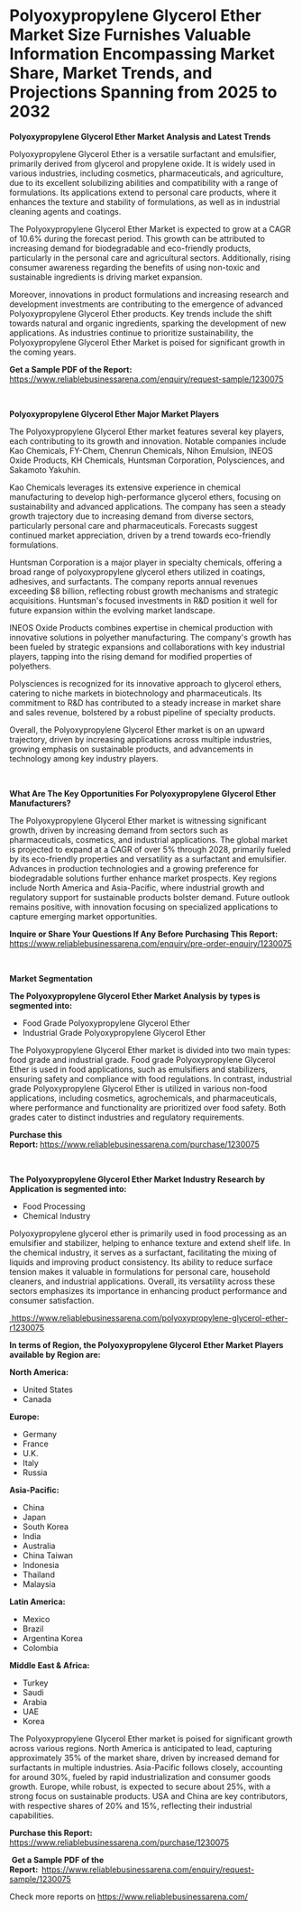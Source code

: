 <p><h1>Polyoxypropylene Glycerol Ether Market Size Furnishes Valuable Information Encompassing Market Share, Market Trends, and Projections Spanning from 2025 to 2032</h1></p><p><strong>Polyoxypropylene Glycerol Ether Market Analysis and Latest Trends</strong></p>
<p><p>Polyoxypropylene Glycerol Ether is a versatile surfactant and emulsifier, primarily derived from glycerol and propylene oxide. It is widely used in various industries, including cosmetics, pharmaceuticals, and agriculture, due to its excellent solubilizing abilities and compatibility with a range of formulations. Its applications extend to personal care products, where it enhances the texture and stability of formulations, as well as in industrial cleaning agents and coatings.</p><p>The Polyoxypropylene Glycerol Ether Market is expected to grow at a CAGR of 10.6% during the forecast period. This growth can be attributed to increasing demand for biodegradable and eco-friendly products, particularly in the personal care and agricultural sectors. Additionally, rising consumer awareness regarding the benefits of using non-toxic and sustainable ingredients is driving market expansion. </p><p>Moreover, innovations in product formulations and increasing research and development investments are contributing to the emergence of advanced Polyoxypropylene Glycerol Ether products. Key trends include the shift towards natural and organic ingredients, sparking the development of new applications. As industries continue to prioritize sustainability, the Polyoxypropylene Glycerol Ether Market is poised for significant growth in the coming years.</p></p>
<p><strong>Get a Sample PDF of the Report:&nbsp;</strong> <a href="https://www.reliablebusinessarena.com/enquiry/request-sample/1230075?utm_campaign=2231&utm_medium=2&utm_source=Github&utm_content=ia&utm_term=03022025&utm_id=polyoxypropylene-glycerol-ether">https://www.reliablebusinessarena.com/enquiry/request-sample/1230075</a></p>
<p>&nbsp;</p>
<p><strong>Polyoxypropylene Glycerol Ether Major Market Players</strong></p>
<p><p>The Polyoxypropylene Glycerol Ether market features several key players, each contributing to its growth and innovation. Notable companies include Kao Chemicals, FY-Chem, Chenrun Chemicals, Nihon Emulsion, INEOS Oxide Products, KH Chemicals, Huntsman Corporation, Polysciences, and Sakamoto Yakuhin.</p><p>Kao Chemicals leverages its extensive experience in chemical manufacturing to develop high-performance glycerol ethers, focusing on sustainability and advanced applications. The company has seen a steady growth trajectory due to increasing demand from diverse sectors, particularly personal care and pharmaceuticals. Forecasts suggest continued market appreciation, driven by a trend towards eco-friendly formulations.</p><p>Huntsman Corporation is a major player in specialty chemicals, offering a broad range of polyoxypropylene glycerol ethers utilized in coatings, adhesives, and surfactants. The company reports annual revenues exceeding $8 billion, reflecting robust growth mechanisms and strategic acquisitions. Huntsman's focused investments in R&D position it well for future expansion within the evolving market landscape.</p><p>INEOS Oxide Products combines expertise in chemical production with innovative solutions in polyether manufacturing. The company's growth has been fueled by strategic expansions and collaborations with key industrial players, tapping into the rising demand for modified properties of polyethers.</p><p>Polysciences is recognized for its innovative approach to glycerol ethers, catering to niche markets in biotechnology and pharmaceuticals. Its commitment to R&D has contributed to a steady increase in market share and sales revenue, bolstered by a robust pipeline of specialty products.</p><p>Overall, the Polyoxypropylene Glycerol Ether market is on an upward trajectory, driven by increasing applications across multiple industries, growing emphasis on sustainable products, and advancements in technology among key industry players.</p></p>
<p>&nbsp;</p>
<p><strong>What Are The Key Opportunities For Polyoxypropylene Glycerol Ether Manufacturers?</strong></p>
<p><p>The Polyoxypropylene Glycerol Ether market is witnessing significant growth, driven by increasing demand from sectors such as pharmaceuticals, cosmetics, and industrial applications. The global market is projected to expand at a CAGR of over 5% through 2028, primarily fueled by its eco-friendly properties and versatility as a surfactant and emulsifier. Advances in production technologies and a growing preference for biodegradable solutions further enhance market prospects. Key regions include North America and Asia-Pacific, where industrial growth and regulatory support for sustainable products bolster demand. Future outlook remains positive, with innovation focusing on specialized applications to capture emerging market opportunities.</p></p>
<p><strong>Inquire or Share Your Questions If Any Before Purchasing This Report:</strong> <a href="https://www.reliablebusinessarena.com/enquiry/pre-order-enquiry/1230075?utm_campaign=2231&utm_medium=2&utm_source=Github&utm_content=ia&utm_term=03022025&utm_id=polyoxypropylene-glycerol-ether">https://www.reliablebusinessarena.com/enquiry/pre-order-enquiry/1230075</a></p>
<p>&nbsp;</p>
<p><strong>Market Segmentation</strong></p>
<p><strong>The Polyoxypropylene Glycerol Ether Market Analysis by types is segmented into:</strong></p>
<p><ul><li>Food Grade Polyoxypropylene Glycerol Ether</li><li>Industrial Grade Polyoxypropylene Glycerol Ether</li></ul></p>
<p><p>The Polyoxypropylene Glycerol Ether market is divided into two main types: food grade and industrial grade. Food grade Polyoxypropylene Glycerol Ether is used in food applications, such as emulsifiers and stabilizers, ensuring safety and compliance with food regulations. In contrast, industrial grade Polyoxypropylene Glycerol Ether is utilized in various non-food applications, including cosmetics, agrochemicals, and pharmaceuticals, where performance and functionality are prioritized over food safety. Both grades cater to distinct industries and regulatory requirements.</p></p>
<p><strong>Purchase this Report:&nbsp;</strong><a href="https://www.reliablebusinessarena.com/purchase/1230075?utm_campaign=2231&utm_medium=2&utm_source=Github&utm_content=ia&utm_term=03022025&utm_id=polyoxypropylene-glycerol-ether">https://www.reliablebusinessarena.com/purchase/1230075</a></p>
<p>&nbsp;</p>
<p><strong>The Polyoxypropylene Glycerol Ether Market Industry Research by Application is segmented into:</strong></p>
<p><ul><li>Food Processing</li><li>Chemical Industry</li></ul></p>
<p><p>Polyoxypropylene glycerol ether is primarily used in food processing as an emulsifier and stabilizer, helping to enhance texture and extend shelf life. In the chemical industry, it serves as a surfactant, facilitating the mixing of liquids and improving product consistency. Its ability to reduce surface tension makes it valuable in formulations for personal care, household cleaners, and industrial applications. Overall, its versatility across these sectors emphasizes its importance in enhancing product performance and consumer satisfaction.</p></p>
<p><a href="https://www.reliablebusinessarena.com/polyoxypropylene-glycerol-ether-r1230075?utm_campaign=2231&utm_medium=2&utm_source=Github&utm_content=ia&utm_term=03022025&utm_id=polyoxypropylene-glycerol-ether">&nbsp;https://www.reliablebusinessarena.com/polyoxypropylene-glycerol-ether-r1230075</a></p>
<p><strong>In terms of Region, the Polyoxypropylene Glycerol Ether Market Players available by Region are:</strong></p>
<p>
    <p> <strong> North America: </strong>
        <ul>
            <li>United States</li>
            <li>Canada</li>
        </ul>
        </p> 
    <p> <strong> Europe: </strong>
        <ul>
            <li>Germany</li>
            <li>France</li>
            <li>U.K.</li>
            <li>Italy</li>
            <li>Russia</li>
        </ul>
        </p> 
    <p> <strong> Asia-Pacific: </strong>
        <ul>
            <li>China</li>
            <li>Japan</li>
            <li>South Korea</li>
            <li>India</li>
            <li>Australia</li>
            <li>China Taiwan</li>
            <li>Indonesia</li>
            <li>Thailand</li>
            <li>Malaysia</li>
        </ul>
        </p> 
    <p> <strong> Latin America: </strong>
        <ul>
            <li>Mexico</li>
            <li>Brazil</li>
            <li>Argentina Korea</li>
            <li>Colombia</li>
        </ul>
        </p> 
    <p> <strong> Middle East & Africa: </strong>
        <ul>
            <li>Turkey</li>
            <li>Saudi</li>
            <li>Arabia</li>
            <li>UAE</li>
            <li>Korea</li>
        </ul>
    </p>
    </p>
<p><p>The Polyoxypropylene Glycerol Ether market is poised for significant growth across various regions. North America is anticipated to lead, capturing approximately 35% of the market share, driven by increased demand for surfactants in multiple industries. Asia-Pacific follows closely, accounting for around 30%, fueled by rapid industrialization and consumer goods growth. Europe, while robust, is expected to secure about 25%, with a strong focus on sustainable products. USA and China are key contributors, with respective shares of 20% and 15%, reflecting their industrial capabilities.</p></p>
<p><strong>Purchase this Report: </strong><a href="https://www.reliablebusinessarena.com/purchase/1230075?utm_campaign=2231&utm_medium=2&utm_source=Github&utm_content=ia&utm_term=03022025&utm_id=polyoxypropylene-glycerol-ether">https://www.reliablebusinessarena.com/purchase/1230075</a></p>
<p>&nbsp;<strong>Get a Sample PDF of the Report:&nbsp;&nbsp;</strong><a href="https://www.reliablebusinessarena.com/enquiry/request-sample/1230075?utm_campaign=2231&utm_medium=2&utm_source=Github&utm_content=ia&utm_term=03022025&utm_id=polyoxypropylene-glycerol-ether">https://www.reliablebusinessarena.com/enquiry/request-sample/1230075</a></p>
<p><strong></strong></p>
<p>Check more reports on <a href="https://www.reliablebusinessarena.com/?utm_campaign=2231&utm_medium=2&utm_source=Github&utm_content=ia&utm_term=03022025&utm_id=polyoxypropylene-glycerol-ether">https://www.reliablebusinessarena.com/</a></p>